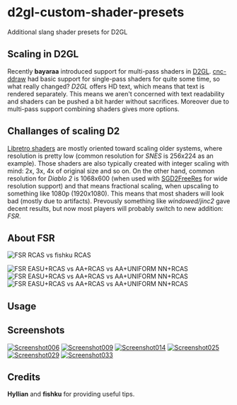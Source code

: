 # d2gl-custom-shader-presets
Additional slang shader presets for D2GL

## Scaling in D2GL

Recently **bayaraa** introduced support for multi-pass shaders in [D2GL](https://github.com/bayaraa/d2gl). [cnc-ddraw](https://github.com/FunkyFr3sh/cnc-ddraw) had basic support for single-pass shaders for quite some time, so what really changed? *D2GL* offers HD text, which means that text is rendered separately. This means we aren't concerned with text readability and shaders can be pushed a bit harder without sacrifices. Moreover due to multi-pass support combining shaders gives more options.

## Challanges of scaling D2

[Libretro shaders](https://github.com/libretro/slang-shaders) are mostly oriented toward scaling older systems, where resolution is pretty low (common resolution for *SNES* is 256x224 as an example). Those shaders are also typically created with integer scaling with mind: 2x, 3x, 4x of original size and so on. On the other hand, common resolution for *Diablo 2* is 1068x600 (when used with [SGD2FreeRes](https://github.com/mir-diablo-ii-tools/SlashGaming-Diablo-II-Free-Resolution) for wide resolution support) and that means fractional scaling, when upscaling to something like 1080p (1920x1080). This means that most shaders will look bad (mostly due to artifacts). Prevously something like *windowed/jinc2* gave decent results, but now most players will probably switch to new addition: *FSR*.

## About FSR

![FSR RCAS vs fishku RCAS](./screenshots/comparison1.png)

![FSR EASU+RCAS vs AA+RCAS vs AA+UNIFORM NN+RCAS](./screenshots/comparison2.png)
![FSR EASU+RCAS vs AA+RCAS vs AA+UNIFORM NN+RCAS](./screenshots/comparison3.png)
![FSR EASU+RCAS vs AA+RCAS vs AA+UNIFORM NN+RCAS](./screenshots/comparison4.png)

## Usage

## Screenshots

[![Screenshot006](./screenshots/Screenshot006s.png)](./screenshots/Screenshot006.png) [![Screenshot009](./screenshots/Screenshot009s.png)](./screenshots/Screenshot009.png)
[![Screenshot014](./screenshots/Screenshot014s.png)](./screenshots/Screenshot014.png) [![Screenshot025](./screenshots/Screenshot025s.png)](./screenshots/Screenshot025.png)
[![Screenshot029](./screenshots/Screenshot029s.png)](./screenshots/Screenshot029.png) [![Screenshot033](./screenshots/Screenshot033s.png)](./screenshots/Screenshot033.png)

## Credits

**Hyllian** and **fishku** for providing useful tips.
